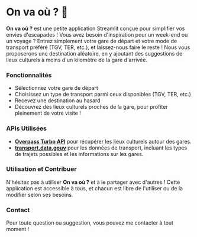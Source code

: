 # On va où ? 🚄

**On va où ?** est une petite application Streamlit conçue pour simplifier vos envies d'escapades ! Vous avez besoin d'inspiration pour un week-end ou un voyage ? Entrez simplement votre gare de départ et votre mode de transport préféré (TGV, TER, etc.), et laissez-nous faire le reste ! Nous vous proposerons une destination aléatoire, en y ajoutant des suggestions de lieux culturels à moins d'un kilomètre de la gare d'arrivée.

### Fonctionnalités
- Sélectionnez votre gare de départ
- Choisissez un type de transport parmi ceux disponibles (TGV, TER, etc.)
- Recevez une destination au hasard
- Découvrez des lieux culturels proches de la gare, pour profiter pleinement de votre visite !

### APIs Utilisées
- **[Overpass Turbo API](https://overpass-turbo.eu/)** pour récupérer les lieux culturels autour des gares.
- **[transport.data.gouv](https://transport.data.gouv.fr/)** pour les données de transport, incluant les types de trajets possibles et les informations sur les gares.

### Utilisation et Contribuer
N'hésitez pas à utiliser **On va où ?** et à le partager avec d'autres ! Cette application est accessible à tous, et chacun est libre de l'utiliser ou de la modifier selon ses besoins.

### Contact
Pour toute question ou suggestion, vous pouvez me contacter à tout moment !
